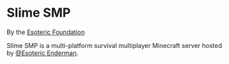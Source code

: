 # Slime SMP

By the [Esoteric Foundation](https://www.github.com/EsotericFoundation)

Slime SMP is a multi-platform survival multiplayer Minecraft server hosted by [@Esoteric Enderman](https://www.github.com/EsotericEnderman).
